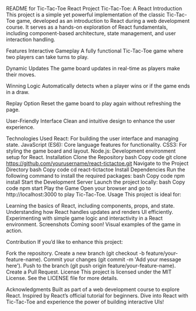 README for Tic-Tac-Toe React Project
Tic-Tac-Toe: A React Introduction
This project is a simple yet powerful implementation of the classic Tic-Tac-Toe game, developed as an introduction to React during a web development course. It serves as a hands-on exploration of React fundamentals, including component-based architecture, state management, and user interaction handling.

Features
Interactive Gameplay
A fully functional Tic-Tac-Toe game where two players can take turns to play.

Dynamic Updates
The game board updates in real-time as players make their moves.

Winning Logic
Automatically detects when a player wins or if the game ends in a draw.

Replay Option
Reset the game board to play again without refreshing the page.

User-Friendly Interface
Clean and intuitive design to enhance the user experience.

Technologies Used
React: For building the user interface and managing state.
JavaScript (ES6): Core language features for functionality.
CSS3: For styling the game board and layout.
Node.js: Development environment setup for React.
Installation
Clone the Repository
bash
Copy code
git clone https://github.com/yourusername/react-tictactoe.git
Navigate to the Project Directory
bash
Copy code
cd react-tictactoe
Install Dependencies
Run the following command to install the required packages:
bash
Copy code
npm install
Start the Development Server
Launch the project locally:
bash
Copy code
npm start
Play the Game
Open your browser and go to http://localhost:3000 to play Tic-Tac-Toe.
Usage
This project is ideal for:

Learning the basics of React, including components, props, and state.
Understanding how React handles updates and renders UI efficiently.
Experimenting with simple game logic and interactivity in a React environment.
Screenshots
Coming soon! Visual examples of the game in action.

Contribution
If you’d like to enhance this project:

Fork the repository.
Create a new branch (git checkout -b feature/your-feature-name).
Commit your changes (git commit -m 'Add your message here').
Push to the branch (git push origin feature/your-feature-name).
Create a Pull Request.
License
This project is licensed under the MIT License. See the LICENSE file for more details.

Acknowledgments
Built as part of a web development course to explore React.
Inspired by React’s official tutorial for beginners.
Dive into React with Tic-Tac-Toe and experience the power of building interactive UIs!

